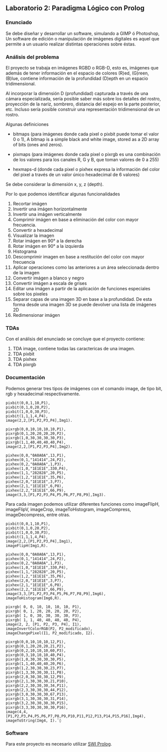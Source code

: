 ## Laboratorio 2: Paradigma Lógico con Prolog

### Enunciado

Se debe diseñar y desarrollar un software, simulando a GIMP ó Photoshop, Un software de edición o manipulación de imágenes digitales es aquel que permite a un usuario realizar distintas operaciones sobre éstas.

### Análisis del problema

El proyecto se trabaja en imágenes RGBD o RGB-D, esto es, imágenes que además de tener información en el espacio de colores (R)ed, (G)reen, (B)lue, contiene información de la profundidad (D)epth en un espacio tridimensional. 

Al incorporar la dimensión D (profundidad) capturada a través de una cámara especializada, sería posible saber más sobre los detalles del rostro, proyección de la nariz, sombrero, distancia del espejo en la parte posterior, etc. Incluso sería posible construir una representación tridimensional de un rostro.

Algunas definiciones

* bitmaps (para imágenes donde cada pixel o pixbit puede tomar el valor  0 o 1), A bitmap is a simple black and white image, stored as a 2D array of bits (ones and zeros).

* pixmaps (para imágenes donde cada pixel o pixrgb es una combinación de los valores para los canales R, G y B, que toman valores de 0 a 255)

* hexmaps-d (donde cada pixel o pixhex expresa la información del color del pixel a través de un valor único hexadecimal de 6 valores) 

Se debe considerar la dimensión x, y, z (depth).
 
Por lo que podemos identificar algunas funcionalidades 

1. Recortar imágen
2. Invertir una imágen horizontalmente
3. Invertir una imágen verticalmente
4. Comprimir imágen en base a eliminación del color con mayor frecuencia.
5. Convertir a hexadecimal
6. Visualizar la imagen
7. Rotar imágen en 90° a la derecha
8. Rotar imágen en 90° a la izquierda
9. Histograma
10. Descomprimir imagen en base a restitución del color con mayor frecuencia
11. Aplicar operaciones como las anteriores a un área seleccionada dentro de la imagen
12. Convertir imágen a blanco y negro
13. Convertir imágen a escala de grises
14. Editar una imágen a partir de la aplicación de funciones especiales sobre los pixeles
15. Separar capas de una imagen 3D en base a la profundidad. De esta forma desde una imagen 3D se puede devolver una lista de imágenes 2D
16. Redimensionar imágen


### TDAs

Con el análisis del enunciado se concluye que el proyecto contiene:

1. TDA image, contiene todas las caractericas de una imagen.
2. TDA pixbit
3. TDA pixhex
4. TDA pixrgb

### Documentación

Podemos generar tres tipos de imágenes con el comando image, de tipo bit, rgb y hexadecimal respectivamente.

```
pixbit(0,0,1,10,P1),
pixbit(0,1,0,20,P2),
pixbit(1,0,0,30,P3),
pixbit(1,1,1,4,P4),
image(2,2,[P1,P2,P3,P4],Img1).

pixrgb(0,0,10,10,10,10,P1),
pixrgb(0,1,20,20,20,20,P2),
pixrgb(1,0,30,30,30,30,P3),
pixrgb(1,1,40,40,40,40,P4),
image(2,2,[P1,P2,P3,P4],Img2).

pixhex(0,0,"0A0A0A",13,P1),
pixhex(0,1,"141414",24,P2),
pixhex(0,2,"0A0A0A",1,P3),
pixhex(1,0,"1E1E1E",330,P4),
pixhex(1,1,"282828",20,P5),
pixhex(1,2,"1E1E1E",35,P6),
pixhex(2,0,"1E1E1E",3,P7),
pixhex(2,1,"1E1E1E",6,P8),
pixhex(2,2,"1E1E1E",66,P9),
image(3,3,[P1,P2,P3,P4,P5,P6,P7,P8,P9],Img3).

```
Para cada imagen podemos utilizar diferentes funciones como imageFlipH, imageFlipV, imageCrop, imageToHistogram, imageCompress, imageDecompress, entre otras.

```
pixbit(0,0,1,10,P1),
pixbit(0,1,0,20,P2),
pixbit(1,0,0,30,P3),
pixbit(1,1,1,4,P4),
image(2,2,[P1,P2,P3,P4],Img1),
imageFlipH(Img1,R).
```


```
pixhex(0,0,"0A0A0A",13,P1),
pixhex(0,1,"141414",24,P2),
pixhex(0,2,"0A0A0A",1,P3),
pixhex(1,0,"1E1E1E",330,P4),
pixhex(1,1,"282828",20,P5),
pixhex(1,2,"1E1E1E",35,P6),
pixhex(2,0,"1E1E1E",3,P7),
pixhex(2,1,"1E1E1E",6,P8),
pixhex(2,2,"1E1E1E",66,P9),
image(3,3,[P1,P2,P3,P4,P5,P6,P7,P8,P9],Img6),
imageToHistogram(Img6,R).
```


```
pixrgb( 0, 0, 10, 10, 10, 10, P1), 
pixrgb( 0, 1, 20, 20, 20, 20, P2), 
pixrgb( 1, 0, 30, 30, 30, 30, P3), 
pixrgb( 1, 1, 40, 40, 40, 40, P4), 
image(2, 2, [P1, P2, P3, P4], I1), 
imageInvertColorRGB(P2, P2_modificado), 
imageChangePixel(I1, P2_modificado, I2).
```

```
pixrgb(0,0,10,10,10,12,P1),
pixrgb(0,1,20,20,20,21,P2),
pixrgb(0,2,10,10,10,60,P3),
pixrgb(0,3,10,10,10,40,P4),
pixrgb(1,0,30,30,30,30,P5),
pixrgb(1,1,40,40,40,20,P6),
pixrgb(1,2,30,30,30,23,P7),
pixrgb(1,3,30,30,30,11,P8),
pixrgb(2,0,30,30,30,12,P9),
pixrgb(2,1,30,30,30,21,P10),
pixrgb(2,2,30,30,30,34,P11),
pixrgb(2,3,30,30,30,44,P12),
pixrgb(3,0,30,30,30,67,P13),
pixrgb(3,1,30,30,30,31,P14),
pixrgb(3,2,30,30,30,30,P15),
pixrgb(3,3,30,30,30,30,P16),
image(4,4,[P1,P2,P3,P4,P5,P6,P7,P8,P9,P10,P11,P12,P13,P14,P15,P16],Img4),
imageToString(Img4, I).ˇ◊
```


### Software

Para este proyecto es necesario utilizar [SWI Prolog](https://www.swi-prolog.org/pldoc/man?section=typetest). 